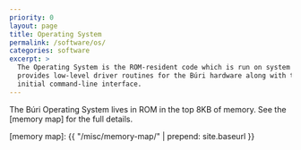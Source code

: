 ```yaml
---
priority: 0
layout: page
title: Operating System
permalink: /software/os/
categories: software
excerpt: >
  The Operating System is the ROM-resident code which is run on system reset and
  provides low-level driver routines for the Búri hardware along with the
  initial command-line interface.
---
```


The Búri Operating System lives in ROM in the top 8KB of memory. See the [memory
map] for the full details.

[memory map]: {{ "/misc/memory-map/" | prepend: site.baseurl }}
